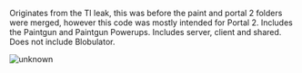 Originates from the TI leak, this was before the paint and portal 2 folders were merged, however this code was mostly intended for Portal 2. 
Includes the Paintgun and Paintgun Powerups. Includes server, client and shared. 
Does not include Blobulator.

![unknown](https://user-images.githubusercontent.com/75037904/177161275-a3f6f1c9-d11a-464e-8d52-a23d370e74db.png)
